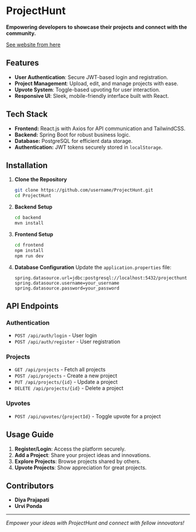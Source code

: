 # ProjectHunt

**Empowering developers to showcase their projects and connect with the community.**

[See website from here](https://project-hunt-nu.vercel.app)

## Features

- **User Authentication**: Secure JWT-based login and registration.
- **Project Management**: Upload, edit, and manage projects with ease.
- **Upvote System**: Toggle-based upvoting for user interaction.
- **Responsive UI**: Sleek, mobile-friendly interface built with React.

## Tech Stack

- **Frontend:** React.js with Axios for API communication and TailwindCSS.
- **Backend:** Spring Boot for robust business logic.
- **Database:** PostgreSQL for efficient data storage.
- **Authentication:** JWT tokens securely stored in `localStorage`.

## Installation

1. **Clone the Repository**
   ```bash
   git clone https://github.com/username/ProjectHunt.git
   cd ProjectHunt
   ```

2. **Backend Setup**
   ```bash
   cd backend
   mvn install
   ```

3. **Frontend Setup**
   ```bash
   cd frontend
   npm install
   npm run dev
   ```

4. **Database Configuration**
   Update the `application.properties` file:
   ```properties
   spring.datasource.url=jdbc:postgresql://localhost:5432/projecthunt
   spring.datasource.username=your_username
   spring.datasource.password=your_password
   ```

## API Endpoints

### Authentication
- `POST /api/auth/login` - User login
- `POST /api/auth/register` - User registration

### Projects
- `GET /api/projects` - Fetch all projects
- `POST /api/projects` - Create a new project
- `PUT /api/projects/{id}` - Update a project
- `DELETE /api/projects/{id}` - Delete a project

### Upvotes
- `POST /api/upvotes/{projectId}` - Toggle upvote for a project

## Usage Guide

1. **Register/Login**: Access the platform securely.
2. **Add a Project**: Share your project ideas and innovations.
3. **Explore Projects**: Browse projects shared by others.
4. **Upvote Projects**: Show appreciation for great projects.

## Contributors
- **Diya Prajapati**
- **Urvi Ponda**

---
*Empower your ideas with ProjectHunt and connect with fellow innovators!*
